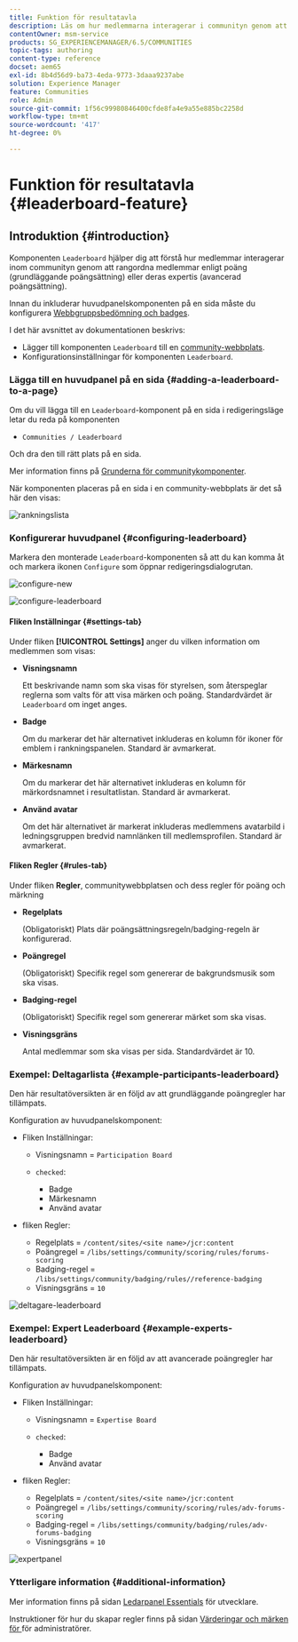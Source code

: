 ```yaml
---
title: Funktion för resultatavla
description: Läs om hur medlemmarna interagerar i communityn genom att rangordna medlemmarna utifrån poäng och expertis.
contentOwner: msm-service
products: SG_EXPERIENCEMANAGER/6.5/COMMUNITIES
topic-tags: authoring
content-type: reference
docset: aem65
exl-id: 8b4d56d9-ba73-4eda-9773-3daaa9237abe
solution: Experience Manager
feature: Communities
role: Admin
source-git-commit: 1f56c99980846400cfde8fa4e9a55e885bc2258d
workflow-type: tm+mt
source-wordcount: '417'
ht-degree: 0%

---
```


# Funktion för resultatavla {#leaderboard-feature}

## Introduktion {#introduction}

Komponenten `Leaderboard` hjälper dig att förstå hur medlemmar interagerar inom communityn genom att rangordna medlemmar enligt poäng (grundläggande poängsättning) eller deras expertis (avancerad poängsättning).

Innan du inkluderar huvudpanelskomponenten på en sida måste du konfigurera [Webbgruppsbedömning och badges](/help/communities/implementing-scoring.md).

I det här avsnittet av dokumentationen beskrivs:

* Lägger till komponenten `Leaderboard` till en [community-webbplats](/help/communities/overview.md#community-sites).
* Konfigurationsinställningar för komponenten `Leaderboard`.

### Lägga till en huvudpanel på en sida {#adding-a-leaderboard-to-a-page}

Om du vill lägga till en `Leaderboard`-komponent på en sida i redigeringsläge letar du reda på komponenten

* `Communities / Leaderboard`

Och dra den till rätt plats på en sida.

Mer information finns på [Grunderna för communitykomponenter](/help/communities/basics.md).

När komponenten placeras på en sida i en community-webbplats är det så här den visas:

![rankningslista](assets/leaderboard.png)

### Konfigurerar huvudpanel {#configuring-leaderboard}

Markera den monterade `Leaderboard`-komponenten så att du kan komma åt och markera ikonen `Configure` som öppnar redigeringsdialogrutan.

![configure-new](assets/configure-new.png)

![configure-leaderboard](assets/configure-leaderboard.png)

#### Fliken Inställningar {#settings-tab}

Under fliken **[!UICONTROL Settings]** anger du vilken information om medlemmen som visas:

* **Visningsnamn**

  Ett beskrivande namn som ska visas för styrelsen, som återspeglar reglerna som valts för att visa märken och poäng.
Standardvärdet är `Leaderboard` om inget anges.

* **Badge**

  Om du markerar det här alternativet inkluderas en kolumn för ikoner för emblem i rankningspanelen.
Standard är avmarkerat.

* **Märkesnamn**

  Om du markerar det här alternativet inkluderas en kolumn för märkordsnamnet i resultatlistan.
Standard är avmarkerat.

* **Använd avatar**

  Om det här alternativet är markerat inkluderas medlemmens avatarbild i ledningsgruppen bredvid namnlänken till medlemsprofilen.
Standard är avmarkerat.

#### Fliken Regler {#rules-tab}

Under fliken **Regler**, communitywebbplatsen och dess regler för poäng och märkning

* **Regelplats**

  (Obligatoriskt) Plats där poängsättningsregeln/badging-regeln är konfigurerad.

* **Poängregel**

  (Obligatoriskt) Specifik regel som genererar de bakgrundsmusik som ska visas.

* **Badging-regel**

  (Obligatoriskt) Specifik regel som genererar märket som ska visas.

* **Visningsgräns**

  Antal medlemmar som ska visas per sida. Standardvärdet är 10.

### Exempel: Deltagarlista {#example-participants-leaderboard}

Den här resultatöversikten är en följd av att grundläggande poängregler har tillämpats.

Konfiguration av huvudpanelskomponent:

* Fliken Inställningar:

   * Visningsnamn = `Participation Board`
   * `checked`:

      * Badge
      * Märkesnamn
      * Använd avatar

* fliken Regler:

   * Regelplats = `/content/sites/<site name>/jcr:content`
   * Poängregel = `/libs/settings/community/scoring/rules/forums-scoring`
   * Badging-regel = `/libs/settings/community/badging/rules//reference-badging`
   * Visningsgräns = `10`

![deltagare-leaderboard](assets/participants-leaderboard.png)

### Exempel: Expert Leaderboard {#example-experts-leaderboard}

Den här resultatöversikten är en följd av att avancerade poängregler har tillämpats.

Konfiguration av huvudpanelskomponent:

* Fliken Inställningar:

   * Visningsnamn = `Expertise Board`
   * `checked`:

      * Badge
      * Använd avatar

* fliken Regler:

   * Regelplats = `/content/sites/<site name>/jcr:content`
   * Poängregel = `/libs/settings/community/scoring/rules/adv-forums-scoring`
   * Badging-regel = `/libs/settings/community/badging/rules/adv-forums-badging`
   * Visningsgräns = `10`

![expertpanel](assets/experts-leaderboard.png)

### Ytterligare information {#additional-information}

Mer information finns på sidan [Ledarpanel Essentials](/help/communities/leaderboard.md) för utvecklare.

Instruktioner för hur du skapar regler finns på sidan [Värderingar och märken för ](/help/communities/implementing-scoring.md) för administratörer.
